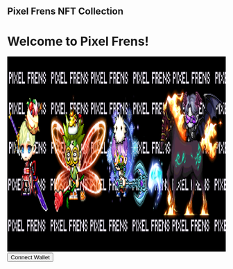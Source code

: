 <html>
  <head>
    <meta charset="UTF-8">
    <h2>Pixel Frens NFT Collection</h2>
  </head>
  <body>
    <h1>Welcome to Pixel Frens!</h1>
  </body>
</html>
<img src="pixelfrens_twitter_header.png" alt="PIXELFRENS.github.io" width="2000" height="450">

    
<html>
   <head>
      <title>Connect to crypto wallet</title>
   <script src="https://cdnjs.cloudflare.com/ajax/libs/web3/1.7.4-rc.1/web3.min.js"></script>
 </head>
<body>
<script>
/* To connect using MetaMask */
async function connect() {
  if (window.ethereum) {
     await window.ethereum.request({ method: "eth_requestAccounts" });
     window.web3 = new Web3(window.ethereum);
     const account = web3.eth.accounts;
     //Get the current MetaMask selected/active wallet
     const walletAddress = account.givenProvider.selectedAddress;
     console.log(`Wallet: ${walletAddress}`);
  
  } else {
   console.log("No wallet");
  }
}
</script>
<input type="button" value="Connect Wallet" onclick="connect();">
</body>
</html>
